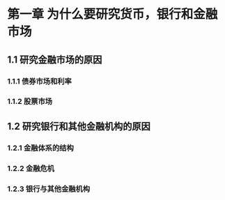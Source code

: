 # 第一章  为什么要研究货币，银行和金融市场



## 1.1 研究金融市场的原因

### 1.1.1 债券市场和利率

### 1.1.2 股票市场



## 1.2 研究银行和其他金融机构的原因

### 1.2.1 金融体系的结构

### 1.2.2 金融危机

### 1.2.3 银行与其他金融机构


